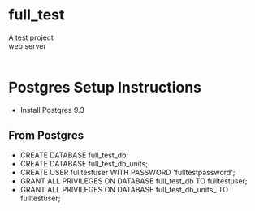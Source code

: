 # full_test

A test project</br>
web server</br></br>

<h1>Postgres Setup Instructions</h1>
<ul>
<li>Install Postgres 9.3</li>
</ul>
<h2>From Postgres</h2>
<ul>
<li>CREATE DATABASE full_test_db;</li>
<li>CREATE DATABASE full_test_db_units;</li>
<li>CREATE USER fulltestuser WITH PASSWORD 'fulltestpassword';</li>
<li>GRANT ALL PRIVILEGES ON DATABASE full_test_db TO fulltestuser;</li>
<li>GRANT ALL PRIVILEGES ON DATABASE full_test_db_units_ TO fulltestuser;</li>
</ul>